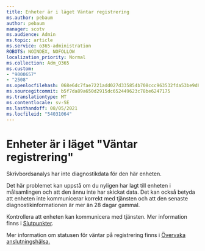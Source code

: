```yaml
---
title: Enheter är i läget Väntar registrering
ms.author: pebaum
author: pebaum
manager: scotv
ms.audience: Admin
ms.topic: article
ms.service: o365-administration
ROBOTS: NOINDEX, NOFOLLOW
localization_priority: Normal
ms.collection: Adm_O365
ms.custom:
- "9000657"
- "2508"
ms.openlocfilehash: 068e6dc7fae7221add027d335854b708ccc963532fda53be9d8f54bc578abab6
ms.sourcegitcommit: b5f7da89a650d2915dc652449623c78be6247175
ms.translationtype: MT
ms.contentlocale: sv-SE
ms.lasthandoff: 08/05/2021
ms.locfileid: "54031064"
---
```

# <a name="devices-are-in-awaiting-enrollment-state"></a>Enheter är i läget "Väntar registrering"

Skrivbordsanalys har inte diagnostikdata för den här enheten. 

Det här problemet kan uppstå om du nyligen har lagt till enheten i målsamlingen och att den ännu inte har skickat data. Det kan också betyda att enheten inte kommunicerar korrekt med tjänsten och att den senaste diagnostikinformationen är mer än 28 dagar gammal.

Kontrollera att enheten kan kommunicera med tjänsten. Mer information finns i [Slutpunkter](https://docs.microsoft.com/configmgr/desktop-analytics/enable-data-sharing#endpoints).

Mer information om statusen för väntar på registrering finns i [Övervaka anslutningshälsa.](https://docs.microsoft.com/configmgr/desktop-analytics/monitor-connection-health#awaiting-enrollment)